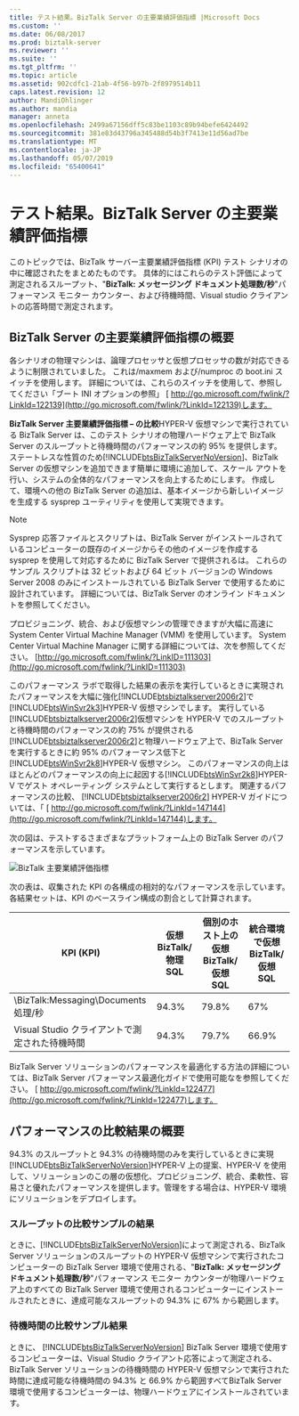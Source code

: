 ```yaml
---
title: テスト結果。BizTalk Server の主要業績評価指標 |Microsoft Docs
ms.custom: ''
ms.date: 06/08/2017
ms.prod: biztalk-server
ms.reviewer: ''
ms.suite: ''
ms.tgt_pltfrm: ''
ms.topic: article
ms.assetid: 902cdfc1-21ab-4f56-b97b-2f8979514b11
caps.latest.revision: 12
author: MandiOhlinger
ms.author: mandia
manager: anneta
ms.openlocfilehash: 2499a67156dff5c83be1103c89b94befe6424492
ms.sourcegitcommit: 381e83d43796a345488d54b3f7413e11d56ad7be
ms.translationtype: MT
ms.contentlocale: ja-JP
ms.lasthandoff: 05/07/2019
ms.locfileid: "65400641"
---
```

# <a name="test-results-biztalk-server-key-performance-indicators"></a>テスト結果。BizTalk Server の主要業績評価指標
このトピックでは、BizTalk サーバー主要業績評価指標 (KPI) テスト シナリオの中に確認されたをまとめたものです。 具体的にはこれらのテスト評価によって測定されるスループット、"**BizTalk: メッセージング ドキュメント処理数/秒**"パフォーマンス モニター カウンター、および待機時間、Visual studio クライアントの応答時間で測定されます。  
  
## <a name="summary-of-biztalk-server-key-performance-indicators"></a>BizTalk Server の主要業績評価指標の概要  
 各シナリオの物理マシンは、論理プロセッサと仮想プロセッサの数が対応できるように制限されていました。 これは/maxmem および/numproc の boot.ini スイッチを使用します。 詳細については、これらのスイッチを使用して、参照してください「ブート INI オプションの参照」 [ http://go.microsoft.com/fwlink/?LinkId=122139](http://go.microsoft.com/fwlink/?LinkId=122139)します。  
  
 **BizTalk Server 主要業績評価指標 – の比較**HYPER-V 仮想マシンで実行されている BizTalk Server は、このテスト シナリオの物理ハードウェア上で BizTalk Server のスループットと待機時間のパフォーマンスの約 95% を提供します。 ステートレスな性質のため[!INCLUDE[btsBizTalkServerNoVersion](../includes/btsbiztalkservernoversion-md.md)]、BizTalk Server の仮想マシンを追加できます簡単に環境に追加して、スケール アウトを行い、システムの全体的なパフォーマンスを向上するためにします。 作成して、環境への他の BizTalk Server の追加は、基本イメージから新しいイメージを生成する sysprep ユーティリティを使用して実現できます。  
  
> [!NOTE]  
>  Sysprep 応答ファイルとスクリプトは、BizTalk Server がインストールされているコンピューターの既存のイメージからその他のイメージを作成する sysprep を使用して対応するために BizTalk Server で提供されるは。 これらのサンプル スクリプトは 32 ビットおよび 64 ビット バージョンの Windows Server 2008 のみにインストールされている BizTalk Server で使用するために設計されています。 詳細については、BizTalk Server のオンライン ドキュメントを参照してください。  
  
 プロビジョニング、統合、および仮想マシンの管理できますが大幅に高速に System Center Virtual Machine Manager (VMM) を使用しています。 System Center Virtual Machine Manager に関する詳細については、次を参照してください。 [http://go.microsoft.com/fwlink/?LinkID=111303](http://go.microsoft.com/fwlink/?LinkID=111303)  
  
 このパフォーマンス ラボで取得した結果の表示を実行しているときに実現されたパフォーマンスを大幅に強化[!INCLUDE[btsbiztalkserver2006r2](../includes/btsbiztalkserver2006r2-md.md)]で[!INCLUDE[btsWinSvr2k3](../includes/btswinsvr2k3-md.md)]HYPER-V 仮想マシンでします。 実行している[!INCLUDE[btsbiztalkserver2006r2](../includes/btsbiztalkserver2006r2-md.md)]仮想マシンを HYPER-V でのスループットと待機時間のパフォーマンスの約 75% が提供される[!INCLUDE[btsbiztalkserver2006r2](../includes/btsbiztalkserver2006r2-md.md)]と物理ハードウェア上で、BizTalk Server を実行するときに約 95% のパフォーマンス低下と[!INCLUDE[btsWinSvr2k8](../includes/btswinsvr2k8-md.md)]HYPER-V 仮想マシン。 このパフォーマンスの向上はほとんどのパフォーマンスの向上に起因する[!INCLUDE[btsWinSvr2k8](../includes/btswinsvr2k8-md.md)]HYPER-V でゲスト オペレーティング システムとして実行するとします。 関連するパフォーマンスの比較、 [!INCLUDE[btsbiztalkserver2006r2](../includes/btsbiztalkserver2006r2-md.md)] HYPER-V ガイドについては、「 [ http://go.microsoft.com/fwlink/?LinkId=147144](http://go.microsoft.com/fwlink/?LinkId=147144)します。  
  
 次の図は、テストするさまざまなプラットフォーム上の BizTalk Server のパフォーマンスを示しています。  
  
 ![BizTalk 主要業績評価指標](../technical-guides/media/biztalkkpi.gif "BizTAlkKPI")  
  
 次の表は、収集された KPI の各構成の相対的なパフォーマンスを示しています。 各結果セットは、KPI のベースライン構成の割合として計算されます。  
  
|KPI (KPI)|仮想 BizTalk/物理 SQL|個別のホスト上の仮想 BizTalk/仮想 SQL|統合環境で仮想 BizTalk/仮想 SQL|  
|---------|-----------------------------------|----------------------------------------------------|--------------------------------------------------------------|  
|\BizTalk:Messaging\Documents 処理/秒|94.3%|79.8%|67%|  
|Visual Studio クライアントで測定された待機時間|94.3%|79.7%|66.9%|  
  
 BizTalk Server ソリューションのパフォーマンスを最適化する方法の詳細については、BizTalk Server パフォーマンス最適化ガイドで使用可能なを参照してください。 [ http://go.microsoft.com/fwlink/?LinkId=122477](http://go.microsoft.com/fwlink/?LinkId=122477)します。  
  
## <a name="performance-comparison-results-summary"></a>パフォーマンスの比較結果の概要  
 94.3% のスループットと 94.3% の待機時間のみを実行しているときに実現[!INCLUDE[btsBizTalkServerNoVersion](../includes/btsbiztalkservernoversion-md.md)]HYPER-V 上の提案、HYPER-V を使用して、ソリューションのこの層の仮想化、プロビジョニング、統合、柔軟性、容易さと優れたパフォーマンスを提供します。管理をする場合は、HYPER-V 環境にソリューションをデプロイします。  
  
### <a name="throughput-comparison-sample-results"></a>スループットの比較サンプルの結果  
 ときに、[!INCLUDE[btsBizTalkServerNoVersion](../includes/btsbiztalkservernoversion-md.md)]によって測定される、BizTalk Server ソリューションのスループットの HYPER-V 仮想マシンで実行されたコンピューターの BizTalk Server 環境で使用される、"**BizTalk: メッセージング ドキュメント処理数/秒**"パフォーマンス モニター カウンターが物理ハードウェア上のすべての BizTalk Server 環境で使用されるコンピューターにインストールされたときに、達成可能なスループットの 94.3% に 67% から範囲します。  
  
### <a name="latency-comparison-sample-results"></a>待機時間の比較サンプル結果  
 ときに、 [!INCLUDE[btsBizTalkServerNoVersion](../includes/btsbiztalkservernoversion-md.md)] BizTalk Server 環境で使用するコンピューターは、Visual Studio クライアント応答によって測定される、BizTalk Server ソリューションの待機時間の HYPER-V 仮想マシンで実行された時間に達成可能な待機時間の 94.3% と 66.9% から範囲すべてBizTalk Server 環境で使用するコンピューターは、物理ハードウェアにインストールされています。